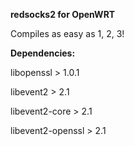 <b>redsocks2 for OpenWRT</b>

Compiles as easy as 1, 2, 3!

<b>Dependencies:</b>

libopenssl > 1.0.1

libevent2 > 2.1

libevent2-core > 2.1

libevent2-openssl > 2.1
